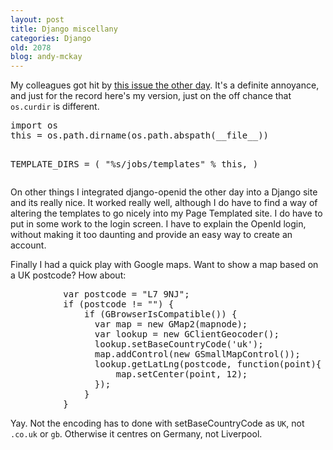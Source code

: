 ```yaml
---
layout: post
title: Django miscellany
categories: Django
old: 2078
blog: andy-mckay
---
```

<p>My colleagues got hit by <a href="http://blog.cottee.org/2008/04/django-settings-file.html">this issue the other day</a>. It's a definite annoyance, and just for the record here's my version, just on the off chance that <code>os.curdir</code> is different.</p>
<pre>
import os
this = os.path.dirname(os.path.abspath(__file__))

TEMPLATE_DIRS = (
    "%s/jobs/templates" % this,
)
</pre>
<p>On other things I integrated django-openid the other day into a Django site and its really nice. It worked really well, although I do have to find a way of altering the templates to go nicely into my Page Templated site. I do have to put in some work to the login screen. I have to explain the OpenId login, without making it too daunting and provide an easy way to create an account.</p>
<p>Finally I had a quick play with Google maps. Want to show a map based on a UK postcode? How about:</p>
<pre>
          var postcode = "L7 9NJ";
          if (postcode != "") {
              if (GBrowserIsCompatible()) {
                var map = new GMap2(mapnode);
                var lookup = new GClientGeocoder();
                lookup.setBaseCountryCode('uk');            
                map.addControl(new GSmallMapControl());                
                lookup.getLatLng(postcode, function(point){
                    map.setCenter(point, 12);
                });
              }
          }
</pre>
<p>Yay. Not the encoding has to done with setBaseCountryCode as <code>UK</code>, not <code>.co.uk</code> or <code>gb</code>. Otherwise it centres on Germany, not Liverpool. </p>